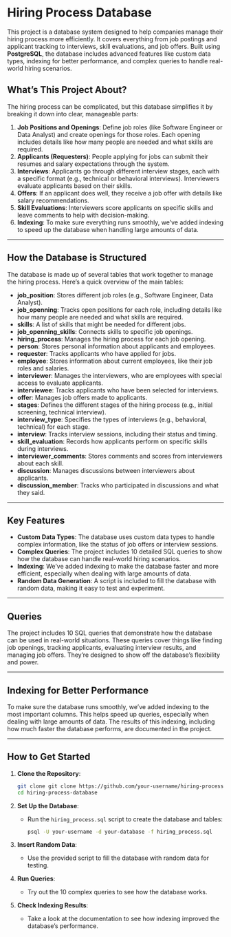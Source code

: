 # Hiring Process Database

This project is a database system designed to help companies manage their hiring process more efficiently. It covers everything from job postings and applicant tracking to interviews, skill evaluations, and job offers. Built using **PostgreSQL**, the database includes advanced features like custom data types, indexing for better performance, and complex queries to handle real-world hiring scenarios.

## What’s This Project About?

The hiring process can be complicated, but this database simplifies it by breaking it down into clear, manageable parts:

1. **Job Positions and Openings**: Define job roles (like Software Engineer or Data Analyst) and create openings for those roles. Each opening includes details like how many people are needed and what skills are required.
2. **Applicants (Requesters)**: People applying for jobs can submit their resumes and salary expectations through the system.
3. **Interviews**: Applicants go through different interview stages, each with a specific format (e.g., technical or behavioral interviews). Interviewers evaluate applicants based on their skills.
4. **Offers**: If an applicant does well, they receive a job offer with details like salary recommendations.
5. **Skill Evaluations**: Interviewers score applicants on specific skills and leave comments to help with decision-making.
6. **Indexing**: To make sure everything runs smoothly, we’ve added indexing to speed up the database when handling large amounts of data.

---

## How the Database is Structured

The database is made up of several tables that work together to manage the hiring process. Here’s a quick overview of the main tables:

- **job_position**: Stores different job roles (e.g., Software Engineer, Data Analyst).
- **job_openning**: Tracks open positions for each role, including details like how many people are needed and what skills are required.
- **skills**: A list of skills that might be needed for different jobs.
- **job_openning_skills**: Connects skills to specific job openings.
- **hiring_process**: Manages the hiring process for each job opening.
- **person**: Stores personal information about applicants and employees.
- **requester**: Tracks applicants who have applied for jobs.
- **employee**: Stores information about current employees, like their job roles and salaries.
- **interviewer**: Manages the interviewers, who are employees with special access to evaluate applicants.
- **interviewee**: Tracks applicants who have been selected for interviews.
- **offer**: Manages job offers made to applicants.
- **stages**: Defines the different stages of the hiring process (e.g., initial screening, technical interview).
- **interview_type**: Specifies the types of interviews (e.g., behavioral, technical) for each stage.
- **interview**: Tracks interview sessions, including their status and timing.
- **skill_evaluation**: Records how applicants perform on specific skills during interviews.
- **interviewer_comments**: Stores comments and scores from interviewers about each skill.
- **discussion**: Manages discussions between interviewers about applicants.
- **discussion_member**: Tracks who participated in discussions and what they said.

---

## Key Features

- **Custom Data Types**: The database uses custom data types to handle complex information, like the status of job offers or interview sessions.
- **Complex Queries**: The project includes 10 detailed SQL queries to show how the database can handle real-world hiring scenarios.
- **Indexing**: We’ve added indexing to make the database faster and more efficient, especially when dealing with large amounts of data.
- **Random Data Generation**: A script is included to fill the database with random data, making it easy to test and experiment.

---

## Queries

The project includes 10 SQL queries that demonstrate how the database can be used in real-world situations. These queries cover things like finding job openings, tracking applicants, evaluating interview results, and managing job offers. They’re designed to show off the database’s flexibility and power.

---

## Indexing for Better Performance

To make sure the database runs smoothly, we’ve added indexing to the most important columns. This helps speed up queries, especially when dealing with large amounts of data. The results of this indexing, including how much faster the database performs, are documented in the project.

---

## How to Get Started

1. **Clone the Repository**:
   ```bash
   git clone git clone https://github.com/your-username/hiring-process-database.git
   cd hiring-process-database
   ```

2. **Set Up the Database**:
   - Run the `hiring_process.sql` script to create the database and tables:
     ```bash
     psql -U your-username -d your-database -f hiring_process.sql
     ```

3. **Insert Random Data**:
   - Use the provided script to fill the database with random data for testing.

4. **Run Queries**:
   - Try out the 10 complex queries to see how the database works.

5. **Check Indexing Results**:
   - Take a look at the documentation to see how indexing improved the database’s performance.
